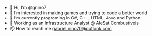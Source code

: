 - 👋 Hi, I’m @gnino7
- 👀 I’m interested in making games and trying to code a better world
- 🌱 I’m currently programing in C#, C++, HTML, Java and Python
- 🏢 Working as an Infrastructure Analyst @ AleSat Combustíveis
- 📫 How to reach me gabriel.nino70@outlook.com

<!---
gnino7/gnino7 is a ✨ special ✨ repository because its `README.md` (this file) appears on your GitHub profile.
You can click the Preview link to take a look at your changes.
--->
